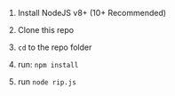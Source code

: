 1. Install NodeJS v8+ (10+ Recommended)

2. Clone this repo

3. `cd` to the repo folder

4. run: `npm install`

5. run `node rip.js`
